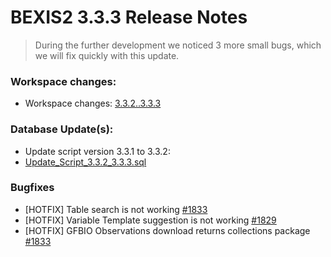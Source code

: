 # BEXIS2 3.3.3 Release Notes
> During the further development we noticed 3 more small bugs, which we will fix quickly with this update. 

### Workspace changes:
- Workspace changes: [3.3.2..3.3.3](https://github.com/BEXIS2/Workspace/compare/3.3.2..3.3.3)

### Database Update(s):
- Update script version 3.3.1 to 3.3.2:
- [Update_Script_3.3.2_3.3.3.sql](https://github.com/BEXIS2/Core/blob/rc/database%20update%20scripts/3.3.2_3.3.3.sql)

### Bugfixes
- [HOTFIX] Table search is not working [#1833](https://github.com/BEXIS2/Core/issues/1833)
- [HOTFIX] Variable Template suggestion is not working [#1829](https://github.com/BEXIS2/Core/issues/1829)
- [HOTFIX] GFBIO Observations download returns collections package [#1833](https://github.com/BEXIS2/Core/issues/1833)

